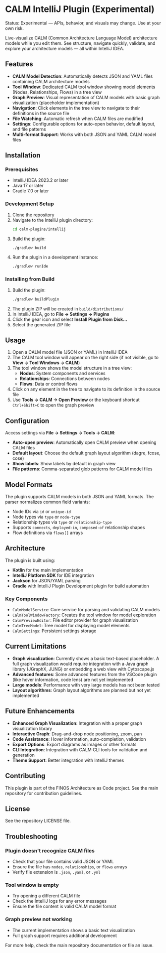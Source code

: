 # CALM IntelliJ Plugin (Experimental)

Status: Experimental — APIs, behavior, and visuals may change. Use at your own risk.

Live-visualize CALM (Common Architecture Language Model) architecture models while you edit them. See structure, navigate quickly, validate, and explore your architecture models — all within IntelliJ IDEA.

## Features

- **CALM Model Detection**: Automatically detects JSON and YAML files containing CALM architecture models
- **Tool Window**: Dedicated CALM tool window showing model elements (Nodes, Relationships, Flows) in a tree view
- **Graph Preview**: Visual representation of CALM models with basic graph visualization (placeholder implementation)
- **Navigation**: Click elements in the tree view to navigate to their definitions in the source file
- **File Watching**: Automatic refresh when CALM files are modified
- **Settings**: Configurable options for auto-open behavior, default layout, and file patterns
- **Multi-format Support**: Works with both JSON and YAML CALM model files

## Installation

### Prerequisites
- IntelliJ IDEA 2023.2 or later
- Java 17 or later
- Gradle 7.0 or later

### Development Setup

1. Clone the repository
2. Navigate to the IntelliJ plugin directory:
   ```bash
   cd calm-plugins/intellij
   ```
3. Build the plugin:
   ```bash
   ./gradlew build
   ```
4. Run the plugin in a development instance:
   ```bash
   ./gradlew runIde
   ```

### Installing from Build

1. Build the plugin:
   ```bash
   ./gradlew buildPlugin
   ```
2. The plugin ZIP will be created in `build/distributions/`
3. In IntelliJ IDEA, go to **File → Settings → Plugins**
4. Click the gear icon and select **Install Plugin from Disk...**
5. Select the generated ZIP file

## Usage

1. Open a CALM model file (JSON or YAML) in IntelliJ IDEA
2. The CALM tool window will appear on the right side (if not visible, go to **View → Tool Windows → CALM**)
3. The tool window shows the model structure in a tree view:
   - **Nodes**: System components and services
   - **Relationships**: Connections between nodes
   - **Flows**: Data or control flows
4. Click on any element in the tree to navigate to its definition in the source file
5. Use **Tools → CALM → Open Preview** or the keyboard shortcut `Ctrl+Shift+C` to open the graph preview

## Configuration

Access settings via **File → Settings → Tools → CALM**:

- **Auto-open preview**: Automatically open CALM preview when opening CALM files
- **Default layout**: Choose the default graph layout algorithm (dagre, fcose, cose)
- **Show labels**: Show labels by default in graph view
- **File patterns**: Comma-separated glob patterns for CALM model files

## Model Formats

The plugin supports CALM models in both JSON and YAML formats. The parser normalizes common field variants:

- Node IDs via `id` or `unique-id`
- Node types via `type` or `node-type` 
- Relationship types via `type` or `relationship-type`
- Supports `connects`, `deployed-in`, `composed-of` relationship shapes
- Flow definitions via `flows[]` arrays

## Architecture

The plugin is built using:

- **Kotlin** for the main implementation
- **IntelliJ Platform SDK** for IDE integration
- **Jackson** for JSON/YAML parsing
- **Gradle** with IntelliJ Plugin Development plugin for build automation

### Key Components

- `CalmModelService`: Core service for parsing and validating CALM models
- `CalmToolWindowFactory`: Creates the tool window for model exploration
- `CalmPreviewEditor`: File editor provider for graph visualization
- `CalmTreeModel`: Tree model for displaying model elements
- `CalmSettings`: Persistent settings storage

## Current Limitations

- **Graph visualization**: Currently shows a basic text-based placeholder. A full graph visualization would require integration with a Java graph library (JGraphX, JUNG) or embedding a web view with Cytoscape.js
- **Advanced features**: Some advanced features from the VSCode plugin (like hover information, code lens) are not yet implemented
- **Large models**: Performance with very large models has not been tested
- **Layout algorithms**: Graph layout algorithms are planned but not yet implemented

## Future Enhancements

- **Enhanced Graph Visualization**: Integration with a proper graph visualization library
- **Interactive Graph**: Drag-and-drop node positioning, zoom, pan
- **Code Assistance**: Hover information, auto-completion, validation
- **Export Options**: Export diagrams as images or other formats
- **CLI Integration**: Integration with CALM CLI tools for validation and generation
- **Theme Support**: Better integration with IntelliJ themes

## Contributing

This plugin is part of the FINOS Architecture as Code project. See the main repository for contribution guidelines.

## License

See the repository LICENSE file.

## Troubleshooting

### Plugin doesn't recognize CALM files
- Check that your file contains valid JSON or YAML
- Ensure the file has `nodes`, `relationships`, or `flows` arrays
- Verify file extension is `.json`, `.yaml`, or `.yml`

### Tool window is empty
- Try opening a different CALM file
- Check the IntelliJ logs for any error messages
- Ensure the file content is valid CALM model format

### Graph preview not working
- The current implementation shows a basic text visualization
- Full graph support requires additional development

For more help, check the main repository documentation or file an issue.
